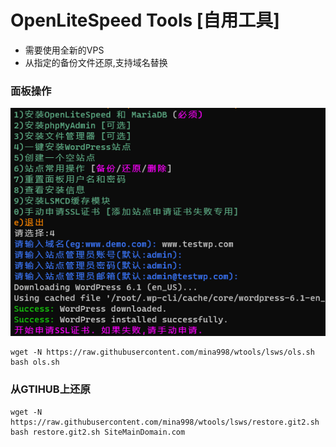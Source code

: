 # OpenLiteSpeed Tools [自用工具] 
+ 需要使用全新的VPS
+ 从指定的备份文件还原,支持域名替换
### 面板操作
![af](./files/ols.png)
```Shell
wget -N https://raw.githubusercontent.com/mina998/wtools/lsws/ols.sh
bash ols.sh
```
### 从GTIHUB上还原
```Shell
wget -N https://raw.githubusercontent.com/mina998/wtools/lsws/restore.git2.sh
bash restore.git2.sh SiteMainDomain.com
```